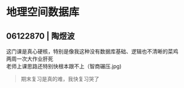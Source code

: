 # 地理空间数据库
## 06122870 | 陶煜波
这门课是真心硬核，特别是像我这种没有数据库基础、逻辑也不清晰的菜鸡  
两周一次大作业肝死  
老师上课思路还特别快根本跟不上（智商碾压.jpg)  
 
> 期末复习是真的难，我快复习哭了  
 
 
